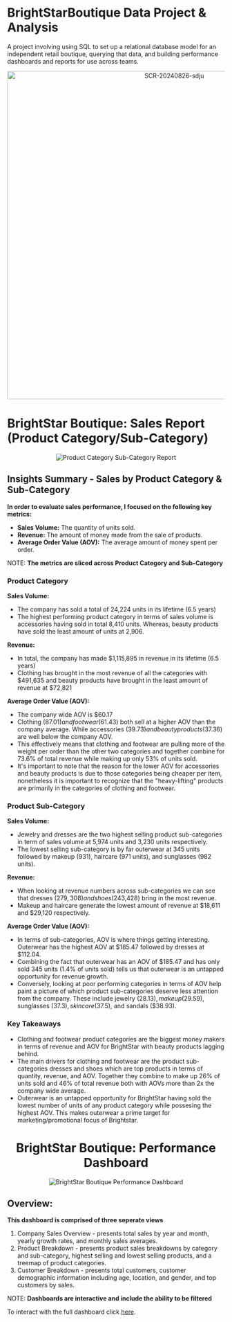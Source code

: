 <div align="left">

  # BrightStarBoutique Data Project & Analysis
A project involving using SQL to set up a relational database model for an independent retail boutique, querying that data, and building performance dashboards and reports for use across teams.

<div align="center"><img width="758" alt="SCR-20240826-sdju" src="https://github.com/user-attachments/assets/de398482-7b7d-449e-b108-373dc8f57cff"></div>

 <div align="left">
 
   # BrightStar Boutique: Sales Report (Product Category/Sub-Category)
 
 </div>

<div align="center"><img alt="Product Category Sub-Category Report" src="https://github.com/user-attachments/assets/ba1f7471-1895-4dea-b43a-ae31611c223a"</div>

<div align="left">
  

  ## Insights Summary - Sales by Product Category & Sub-Category

**In order to evaluate sales performance, I focused on the following key metrics:**

+ **Sales Volume:** The quantity of units sold.
+ **Revenue:** The amount of money made from the sale of products.
+ **Average Order Value (AOV):** The average amount of money spent per order.

NOTE: **The metrics are sliced across Product Category and Sub-Category**

### Product Category

**Sales Volume:**
+ The company has sold a total of 24,224 units in its lifetime (6.5 years)
+ The highest performing product category in terms of sales volume is accessories having sold in total 8,410 units. Whereas, beauty products have sold the least amount of units at 2,906.

**Revenue:**
+ In total, the company has made $1,115,895 in revenue in its lifetime (6.5 years)
+ Clothing has brought in the most revenue of all the categories with $491,635 and beauty products have brought in the least amount of revenue at $72,821

**Average Order Value (AOV):** 
+ The company wide AOV is $60.17
+ Clothing ($87.01) and footwear ($61.43) both sell at a higher AOV than the company average. While accessories ($39.73) and beauty products ($37.36) are well below the company AOV.
+ This effectively means that clothing and footwear are pulling more of the weight per order than the other two categories and together combine for 73.6% of total revenue while making up only 53% of units sold.
+ It's important to note that the reason for the lower AOV for accessories and beauty products is due to those categories being cheaper per item, nonetheless it is important to recognize that the "heavy-lifting" products are primarily in the categories of clothing and footwear.

### Product Sub-Category

**Sales Volume:**
+ Jewelry and dresses are the two highest selling product sub-categories in term of sales volume at 5,974 units and 3,230 units respectively.
+ The lowest selling sub-category is by far outerwear at 345 units followed by makeup (931), haircare (971 units), and sunglasses (982 units).

**Revenue:**
+ When looking at revenue numbers across sub-categories we can see that dresses ($279,308) and shoes ($243,428) bring in the most revenue.
+ Makeup and haircare generate the lowest amount of revenue at $18,611 and $29,120 respectively.

**Average Order Value (AOV):** 
+ In terms of sub-categories, AOV is where things getting interesting. Outerwear has the highest AOV at $185.47 followed by dresses at $112.04.
+ Combining the fact that outerwear has an AOV of $185.47 and has only sold 345 units (1.4% of units sold) tells us that outerwear is an untapped opportunity for revenue growth.
+ Conversely, looking at poor performing categories in terms of AOV help paint a picture of which product sub-categories deserve less attention from the company. These include jewelry ($28.13), makeup ($29.59), sunglasses ($37.3), skincare ($37.5), and sandals ($38.93).

### Key Takeaways
+ Clothing and footwear product categories are the biggest money makers in terms of revenue and AOV for BrightStar with beauty products lagging behind.
+ The main drivers for clothing and footwear are the product sub-categories dresses and shoes which are top products in terms of quantity, revenue, and AOV. Together they combine to make up 26% of units sold and 46% of total revenue both with AOVs more than 2x the company wide average.
+ Outerwear is an untapped opportunity for BrightStar having sold the lowest number of units of any product category while possesing the highest AOV. This makes outerwear a prime target for marketing/promotional focus of Brightstar.

</div>

  # BrightStar Boutique: Performance Dashboard

<div align="center"><img alt="BrightStar Boutique Performance Dashboard" src="https://github.com/user-attachments/assets/cb5268fe-0946-429b-be98-ddaba67e96d8"</div>

<div align="left">

  ## Overview:

**This dashboard is comprised of three seperate views**
1. Company Sales Overview - presents total sales by year and month, yearly growth rates, and monthly sales averages.
2. Product Breakdown - presents product sales breakdowns by category and sub-category, highest selling and lowest selling products, and a treemap of product categories.
3. Customer Breakdown - presents total customers, customer demographic information including age, location, and gender, and top customers by sales.

NOTE: **Dashboards are interactive and include the ability to be filtered**

To interact with the full dashboard click [here](https://www.google.com).

</div>

</div>

